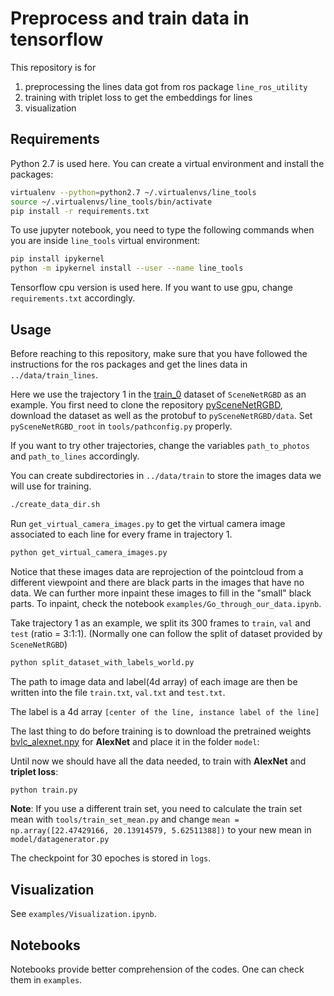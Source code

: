 # Preprocess and train data in tensorflow

This repository is for
1. preprocessing the lines data got from ros package `line_ros_utility`
2. training with triplet loss to get the embeddings for lines
3. visualization

## Requirements
Python 2.7 is used here. You can create a virtual environment and install the packages:
```bash
virtualenv --python=python2.7 ~/.virtualenvs/line_tools
source ~/.virtualenvs/line_tools/bin/activate
pip install -r requirements.txt
```
To use jupyter notebook, you need to type the following commands when you are inside `line_tools` virtual environment:
```bash
pip install ipykernel
python -m ipykernel install --user --name line_tools
```

Tensorflow cpu version is used here. If you want to use gpu, change `requirements.txt` accordingly.

## Usage
Before reaching to this repository, make sure that you have followed the instructions for the ros packages and get the lines data in `../data/train_lines`.

Here we use the trajectory 1 in the [train_0](https://robotvault.bitbucket.io/scenenet-rgbd.html) dataset of `SceneNetRGBD` as an example. You first need to clone the repository [pySceneNetRGBD](https://github.com/jmccormac/pySceneNetRGBD), download the dataset as well as the protobuf to `pySceneNetRGBD/data`. Set `pySceneNetRGBD_root` in `tools/pathconfig.py` properly.

If you want to try other trajectories, change the variables `path_to_photos` and `path_to_lines` accordingly.

You can create subdirectories in `../data/train` to store the images data we will use for training.
```bash
./create_data_dir.sh
```

Run `get_virtual_camera_images.py` to get the virtual camera image associated to each line for every frame in trajectory 1.
```bash
python get_virtual_camera_images.py
```

Notice that these images data are reprojection of the pointcloud from a different viewpoint and there are black parts in the images that have no data. We can further more inpaint these images to fill in the "small" black parts. To inpaint, check the notebook `examples/Go_through_our_data.ipynb`.

Take trajectory 1 as an example, we split its 300 frames to `train`, `val` and `test` (ratio = 3:1:1). (Normally one can follow the split of dataset provided by `SceneNetRGBD`)
```bash
python split_dataset_with_labels_world.py
```

The path to image data and label(4d array) of each image are then be written into the file `train.txt`, `val.txt` and `test.txt`.

The label is a 4d array `[center of the line, instance label of the line]`

The last thing to do before training is to download the pretrained weights [bvlc_alexnet.npy](http://www.cs.toronto.edu/~guerzhoy/tf_alexnet/) for **AlexNet** and place it in the folder `model`:

Until now we should have all the data needed, to
train with **AlexNet** and **triplet loss**:
```bash
python train.py
```
**Note**: If you use a different train set, you need to calculate the train set mean with `tools/train_set_mean.py` and change `mean = np.array([22.47429166, 20.13914579, 5.62511388])` to your new mean in `model/datagenerator.py`

The checkpoint for 30 epoches is stored in `logs`.

## Visualization
See `examples/Visualization.ipynb`.

## Notebooks
Notebooks provide better comprehension of the codes. One can check them in `examples`.
